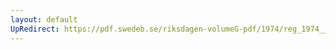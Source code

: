 ```yaml
---
layout: default
UpRedirect: https://pdf.swedeb.se/riksdagen-volumeG-pdf/1974/reg_1974__reg_01/reg_1974__reg_01_0232.pdf
---
```

